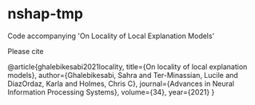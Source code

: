 # nshap-tmp
Code accompanying 'On Locality of Local Explanation Models'

Please cite

@article{ghalebikesabi2021locality,
  title={On locality of local explanation models},
  author={Ghalebikesabi, Sahra and Ter-Minassian, Lucile and DiazOrdaz, Karla and Holmes, Chris C},
  journal={Advances in Neural Information Processing Systems},
  volume={34},
  year={2021}
}

